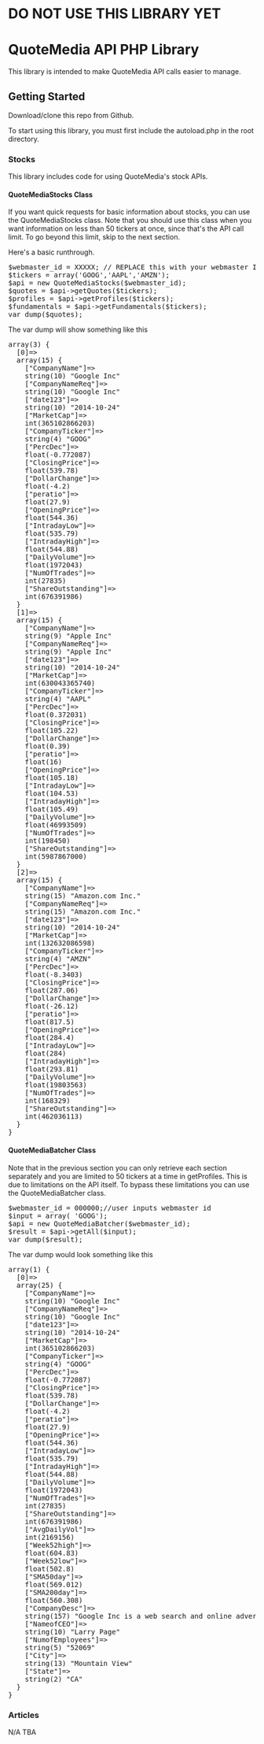 # DO NOT USE THIS LIBRARY YET

# QuoteMedia API PHP Library

This library is intended to make QuoteMedia API calls easier to manage.

## Getting Started
Download/clone this repo from Github.

To start using this library, you must first include the autoload.php in the root directory.

### Stocks

This library includes code for using QuoteMedia's stock APIs.

#### QuoteMediaStocks Class

If you want quick requests for basic information about stocks, you can use the QuoteMediaStocks class. Note that you should use this class when you want information on less than 50 tickers at once, since that's the API call limit. To go beyond this limit, skip to the next section.

Here's a basic runthrough.

<pre>
$webmaster_id = XXXXX; // REPLACE this with your webmaster ID
$tickers = array('GOOG','AAPL','AMZN');
$api = new QuoteMediaStocks($webmaster_id);
$quotes = $api->getQuotes($tickers);
$profiles = $api->getProfiles($tickers);
$fundamentals = $api->getFundamentals($tickers);
var_dump($quotes);
</pre>

The var dump will show something like this

<pre>
array(3) {
  [0]=>
  array(15) {
    ["CompanyName"]=>
    string(10) "Google Inc"
    ["CompanyNameReq"]=>
    string(10) "Google Inc"
    ["date123"]=>
    string(10) "2014-10-24"
    ["MarketCap"]=>
    int(365102866203)
    ["CompanyTicker"]=>
    string(4) "GOOG"
    ["PercDec"]=>
    float(-0.772087)
    ["ClosingPrice"]=>
    float(539.78)
    ["DollarChange"]=>
    float(-4.2)
    ["peratio"]=>
    float(27.9)
    ["OpeningPrice"]=>
    float(544.36)
    ["IntradayLow"]=>
    float(535.79)
    ["IntradayHigh"]=>
    float(544.88)
    ["DailyVolume"]=>
    float(1972043)
    ["NumOfTrades"]=>
    int(27835)
    ["ShareOutstanding"]=>
    int(676391986)
  }
  [1]=>
  array(15) {
    ["CompanyName"]=>
    string(9) "Apple Inc"
    ["CompanyNameReq"]=>
    string(9) "Apple Inc"
    ["date123"]=>
    string(10) "2014-10-24"
    ["MarketCap"]=>
    int(630043365740)
    ["CompanyTicker"]=>
    string(4) "AAPL"
    ["PercDec"]=>
    float(0.372031)
    ["ClosingPrice"]=>
    float(105.22)
    ["DollarChange"]=>
    float(0.39)
    ["peratio"]=>
    float(16)
    ["OpeningPrice"]=>
    float(105.18)
    ["IntradayLow"]=>
    float(104.53)
    ["IntradayHigh"]=>
    float(105.49)
    ["DailyVolume"]=>
    float(46993509)
    ["NumOfTrades"]=>
    int(198450)
    ["ShareOutstanding"]=>
    int(5987867000)
  }
  [2]=>
  array(15) {
    ["CompanyName"]=>
    string(15) "Amazon.com Inc."
    ["CompanyNameReq"]=>
    string(15) "Amazon.com Inc."
    ["date123"]=>
    string(10) "2014-10-24"
    ["MarketCap"]=>
    int(132632086598)
    ["CompanyTicker"]=>
    string(4) "AMZN"
    ["PercDec"]=>
    float(-8.3403)
    ["ClosingPrice"]=>
    float(287.06)
    ["DollarChange"]=>
    float(-26.12)
    ["peratio"]=>
    float(817.5)
    ["OpeningPrice"]=>
    float(284.4)
    ["IntradayLow"]=>
    float(284)
    ["IntradayHigh"]=>
    float(293.81)
    ["DailyVolume"]=>
    float(19803563)
    ["NumOfTrades"]=>
    int(168329)
    ["ShareOutstanding"]=>
    int(462036113)
  }
}
</pre>

#### QuoteMediaBatcher Class

Note that in the previous section you can only retrieve each section separately and you are limited to 50 tickers at a time in getProfiles. This is due to limitations on the API itself. To bypass these limitations you can use the QuoteMediaBatcher class.

<pre>
$webmaster_id = 000000;//user inputs webmaster id 
$input = array( 'GOOG');
$api = new QuoteMediaBatcher($webmaster_id);
$result = $api->getAll($input);
var_dump($result);
</pre>

The var dump would look something like this

<pre>
array(1) {
  [0]=>
  array(25) {
    ["CompanyName"]=>
    string(10) "Google Inc"
    ["CompanyNameReq"]=>
    string(10) "Google Inc"
    ["date123"]=>
    string(10) "2014-10-24"
    ["MarketCap"]=>
    int(365102866203)
    ["CompanyTicker"]=>
    string(4) "GOOG"
    ["PercDec"]=>
    float(-0.772087)
    ["ClosingPrice"]=>
    float(539.78)
    ["DollarChange"]=>
    float(-4.2)
    ["peratio"]=>
    float(27.9)
    ["OpeningPrice"]=>
    float(544.36)
    ["IntradayLow"]=>
    float(535.79)
    ["IntradayHigh"]=>
    float(544.88)
    ["DailyVolume"]=>
    float(1972043)
    ["NumOfTrades"]=>
    int(27835)
    ["ShareOutstanding"]=>
    int(676391986)
    ["AvgDailyVol"]=>
    int(2169156)
    ["Week52high"]=>
    float(604.83)
    ["Week52low"]=>
    float(502.8)
    ["SMA50day"]=>
    float(569.012)
    ["SMA200day"]=>
    float(560.308)
    ["CompanyDesc"]=>
    string(157) "Google Inc is a web search and online advertising company that offers search, advertising, operating systems and platforms, enterprise and hardware products."
    ["NameofCEO"]=>
    string(10) "Larry Page"
    ["NumofEmployees"]=>
    string(5) "52069"
    ["City"]=>
    string(13) "Mountain View"
    ["State"]=>
    string(2) "CA"
  }
}
</pre>

### Articles
N/A TBA